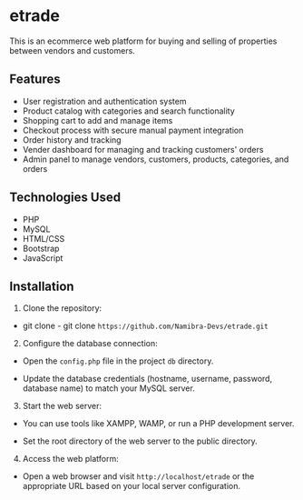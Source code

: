 # etrade

This is an ecommerce web platform for buying and selling of properties between vendors and customers.

## Features

- User registration and authentication system
- Product catalog with categories and search functionality
- Shopping cart to add and manage items
- Checkout process with secure manual payment integration
- Order history and tracking
- Vender dashboard for managing and tracking customers' orders
- Admin panel to manage vendors, customers, products, categories, and orders

## Technologies Used

- PHP
- MySQL
- HTML/CSS
- Bootstrap
- JavaScript

## Installation

1. Clone the repository:

- git clone - git clone `https://github.com/Namibra-Devs/etrade.git`


2. Configure the database connection:

- Open the `config.php` file in the project `db` directory.

- Update the database credentials (hostname, username, password, database name) to match your MySQL server.


3. Start the web server:

- You can use tools like XAMPP, WAMP, or run a PHP development server.

- Set the root directory of the web server to the public directory.

4. Access the web platform:

- Open a web browser and visit `http://localhost/etrade` or the appropriate URL based on your local server configuration.

